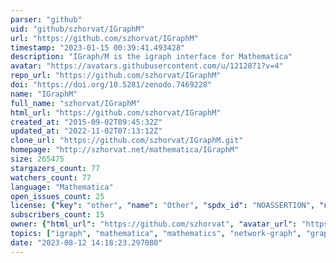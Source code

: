 ```yaml
---
parser: "github"
uid: "github/szhorvat/IGraphM"
url: "https://github.com/szhorvat/IGraphM"
timestamp: "2023-01-15 00:39:41.493428"
description: "IGraph/M is the igraph interface for Mathematica"
avatar: "https://avatars.githubusercontent.com/u/1212871?v=4"
repo_url: "https://github.com/szhorvat/IGraphM"
doi: "https://doi.org/10.5281/zenodo.7469228"
name: "IGraphM"
full_name: "szhorvat/IGraphM"
html_url: "https://github.com/szhorvat/IGraphM"
created_at: "2015-09-02T09:45:32Z"
updated_at: "2022-11-02T07:13:12Z"
clone_url: "https://github.com/szhorvat/IGraphM.git"
homepage: "http://szhorvat.net/mathematica/IGraphM"
size: 265475
stargazers_count: 77
watchers_count: 77
language: "Mathematica"
open_issues_count: 25
license: {"key": "other", "name": "Other", "spdx_id": "NOASSERTION", "url": null, "node_id": "MDc6TGljZW5zZTA="}
subscribers_count: 15
owner: {"html_url": "https://github.com/szhorvat", "avatar_url": "https://avatars.githubusercontent.com/u/1212871?v=4", "login": "szhorvat", "type": "User"}
topics: ["igraph", "mathematica", "mathematics", "network-graph", "graph-theory", "raspberry-pi", "network-analysis", "graph-algorithms", "wolfram-language"]
date: "2023-08-12 14:18:23.297080"
---
```

